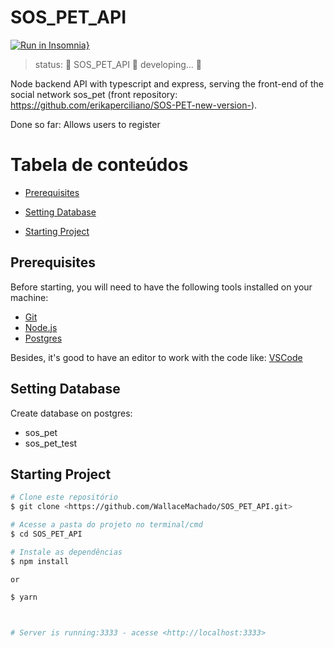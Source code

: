 <h1> SOS_PET_API </h1>

[![Run in Insomnia}](https://insomnia.rest/images/run.svg)](https://insomnia.rest/run/?label=sos_pet_api&uri=https%3A%2F%2Fgithub.com%2FWallaceMachado%2FSOS_PET_API%2Fblob%2Fmaster%2FInsomnia_2021-06-25.json)

 
> status:	🚧  SOS_PET_API 🚀 developing...  🚧

Node backend API with typescript and express, serving the front-end of the social network sos_pet 
(front repository: https://github.com/erikaperciliano/SOS-PET-new-version-).

Done so far: Allows users to register


Tabela de conteúdos
=================
* <p><a href="#prerequisites">Prerequisites</a> </p>  
* <p><a href="#setting-database">Setting Database</a></p>  
* <p><a href="#starting-project">Starting Project</a></p>



## Prerequisites

Before starting, you will need to have the following tools installed on your machine:
* [Git](https://git-scm.com) 
* [Node.js](https://nodejs.org/en/)
* [Postgres](https://www.postgresql.org/)

Besides, it's good to have an editor to work with the code like: [VSCode](https://code.visualstudio.com/)


## Setting Database

Create database on postgres:

* sos_pet
* sos_pet_test

## Starting Project

```bash
# Clone este repositório
$ git clone <https://github.com/WallaceMachado/SOS_PET_API.git>

# Acesse a pasta do projeto no terminal/cmd
$ cd SOS_PET_API

# Instale as dependências
$ npm install

or

$ yarn



# Server is running:3333 - acesse <http://localhost:3333>
```
